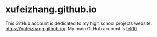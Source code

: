 # xufeizhang.github.io
This GitHub account is dedicated to my high school projects website: https://xufeizhang.github.io/.
My main GitHub account is [feli10](https://github.com/feli10).